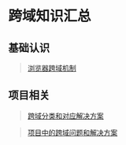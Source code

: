 # 跨域知识汇总

## 基础认识

> [浏览器跨域机制](知识笔记/大前端/浏览器/浏览器跨域机制/浏览器跨域机制.md)

## 项目相关

> [跨域分类和对应解决方案](知识笔记/大前端/浏览器/浏览器跨域机制/跨域分类和对应解决方案.md)

> [项目中的跨域问题和解决方案](知识笔记/大前端/浏览器/浏览器跨域机制/项目中的跨域问题和解决方案.md)
